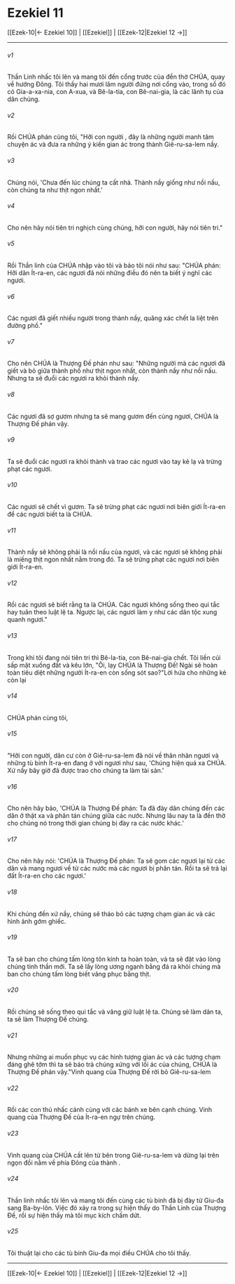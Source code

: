 # Ezekiel 11

[[Ezek-10|← Ezekiel 10]] | [[Ezekiel]] | [[Ezek-12|Ezekiel 12 →]]
***



###### v1 
Thần Linh nhấc tôi lên và mang tôi đến cổng trước của đền thờ CHÚA, quay về hướng Đông. Tôi thấy hai mươi lăm người đứng nơi cổng vào, trong số đó có Gia-a-xa-nia, con A-xua, và Bê-la-tia, con Bê-nai-gia, là các lãnh tụ của dân chúng. 

###### v2 
Rồi CHÚA phán cùng tôi, "Hỡi con người , đây là những người manh tâm chuyện ác và đưa ra những ý kiến gian ác trong thành Giê-ru-sa-lem nầy. 

###### v3 
Chúng nói, 'Chưa đến lúc chúng ta cất nhà. Thành nầy giống như nồi nấu, còn chúng ta như thịt ngon nhất.' 

###### v4 
Cho nên hãy nói tiên tri nghịch cùng chúng, hỡi con người, hãy nói tiên tri." 

###### v5 
Rồi Thần linh của CHÚA nhập vào tôi và bảo tôi nói như sau: "CHÚA phán: Hỡi dân Ít-ra-en, các ngươi đã nói những điều đó nên ta biết ý nghĩ các ngươi. 

###### v6 
Các ngươi đã giết nhiều người trong thành nầy, quăng xác chết la liệt trên đường phố." 

###### v7 
Cho nên CHÚA là Thượng Đế phán như sau: "Những người mà các ngươi đã giết và bỏ giữa thành phố như thịt ngon nhất, còn thành nầy như nồi nấu. Nhưng ta sẽ đuổi các ngươi ra khỏi thành nầy. 

###### v8 
Các ngươi đã sợ gươm nhưng ta sẽ mang gươm đến cùng ngươi, CHÚA là Thượng Đế phán vậy. 

###### v9 
Ta sẽ đuổi các ngươi ra khỏi thành và trao các ngươi vào tay kẻ lạ và trừng phạt các ngươi. 

###### v10 
Các ngươi sẽ chết vì gươm. Ta sẽ trừng phạt các ngươi nơi biên giới Ít-ra-en để các ngươi biết ta là CHÚA. 

###### v11 
Thành nầy sẽ không phải là nồi nấu của ngươi, và các ngươi sẽ không phải là miếng thịt ngon nhất nằm trong đó. Ta sẽ trừng phạt các ngươi nơi biên giới Ít-ra-en. 

###### v12 
Rồi các ngươi sẽ biết rằng ta là CHÚA. Các ngươi không sống theo qui tắc hay tuân theo luật lệ ta. Ngược lại, các ngươi làm y như các dân tộc xung quanh ngươi." 

###### v13 
Trong khi tôi đang nói tiên tri thì Bê-la-tia, con Bê-nai-gia chết. Tôi liền cúi sấp mặt xuống đất và kêu lớn, "Ôi, lạy CHÚA là Thượng Đế! Ngài sẽ hoàn toàn tiêu diệt những người Ít-ra-en còn sống sót sao?"Lời hứa cho những kẻ còn lại 

###### v14 
CHÚA phán cùng tôi, 

###### v15 
"Hỡi con người, dân cư còn ở Giê-ru-sa-lem đã nói về thân nhân ngươi và những tù binh Ít-ra-en đang ở với ngươi như sau, 'Chúng hiện quá xa CHÚA. Xứ nầy bây giờ đã được trao cho chúng ta làm tài sản.' 

###### v16 
Cho nên hãy bảo, 'CHÚA là Thượng Đế phán: Ta đã đày dân chúng đến các dân ở thật xa và phân tán chúng giữa các nước. Nhưng lâu nay ta là đền thờ cho chúng nó trong thời gian chúng bị đày ra các nước khác.' 

###### v17 
Cho nên hãy nói: 'CHÚA là Thượng Đế phán: Ta sẽ gom các ngươi lại từ các dân và mang ngươi về từ các nước mà các ngươi bị phân tán. Rồi ta sẽ trả lại đất Ít-ra-en cho các ngươi.' 

###### v18 
Khi chúng đến xứ nầy, chúng sẽ tháo bỏ các tượng chạm gian ác và các hình ảnh gớm ghiếc. 

###### v19 
Ta sẽ ban cho chúng tấm lòng tôn kính ta hoàn toàn, và ta sẽ đặt vào lòng chúng tinh thần mới. Ta sẽ lấy lòng ương ngạnh bằng đá ra khỏi chúng mà ban cho chúng tấm lòng biết vâng phục bằng thịt. 

###### v20 
Rồi chúng sẽ sống theo qui tắc và vâng giữ luật lệ ta. Chúng sẽ làm dân ta, ta sẽ làm Thượng Đế chúng. 

###### v21 
Nhưng những ai muốn phục vụ các hình tượng gian ác và các tượng chạm đáng ghê tởm thì ta sẽ báo trả chúng xứng với lối ác của chúng, CHÚA là Thượng Đế phán vậy."Vinh quang của Thượng Đế rời bỏ Giê-ru-sa-lem 

###### v22 
Rồi các con thú nhấc cánh cùng với các bánh xe bên cạnh chúng. Vinh quang của Thượng Đế của Ít-ra-en ngự trên chúng. 

###### v23 
Vinh quang của CHÚA cất lên từ bên trong Giê-ru-sa-lem và dừng lại trên ngọn đồi nằm về phía Đông của thành . 

###### v24 
Thần linh nhấc tôi lên và mang tôi đến cùng các tù binh đã bị đày từ Giu-đa sang Ba-by-lôn. Việc đó xảy ra trong sự hiện thấy do Thần Linh của Thượng Đế, rồi sự hiện thấy mà tôi mục kích chấm dứt. 

###### v25 
Tôi thuật lại cho các tù binh Giu-đa mọi điều CHÚA cho tôi thấy.

***
[[Ezek-10|← Ezekiel 10]] | [[Ezekiel]] | [[Ezek-12|Ezekiel 12 →]]
